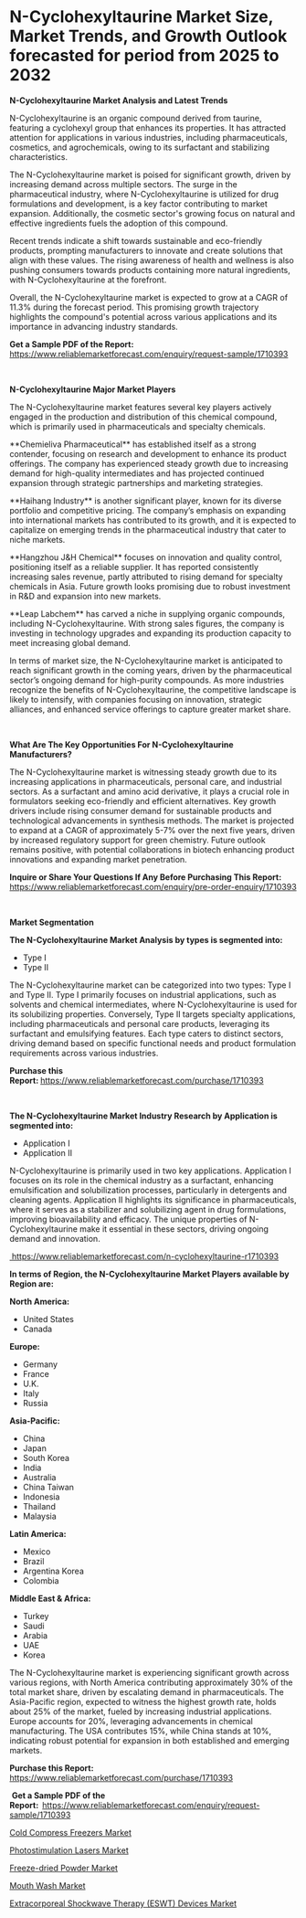 <p><h1>N-Cyclohexyltaurine Market Size, Market Trends, and Growth Outlook forecasted for period from 2025 to 2032</h1></p><p><strong>N-Cyclohexyltaurine Market Analysis and Latest Trends</strong></p>
<p><p>N-Cyclohexyltaurine is an organic compound derived from taurine, featuring a cyclohexyl group that enhances its properties. It has attracted attention for applications in various industries, including pharmaceuticals, cosmetics, and agrochemicals, owing to its surfactant and stabilizing characteristics. </p><p>The N-Cyclohexyltaurine market is poised for significant growth, driven by increasing demand across multiple sectors. The surge in the pharmaceutical industry, where N-Cyclohexyltaurine is utilized for drug formulations and development, is a key factor contributing to market expansion. Additionally, the cosmetic sector's growing focus on natural and effective ingredients fuels the adoption of this compound. </p><p>Recent trends indicate a shift towards sustainable and eco-friendly products, prompting manufacturers to innovate and create solutions that align with these values. The rising awareness of health and wellness is also pushing consumers towards products containing more natural ingredients, with N-Cyclohexyltaurine at the forefront. </p><p>Overall, the N-Cyclohexyltaurine market is expected to grow at a CAGR of 11.3% during the forecast period. This promising growth trajectory highlights the compound's potential across various applications and its importance in advancing industry standards.</p></p>
<p><strong>Get a Sample PDF of the Report:&nbsp;</strong> <a href="https://www.reliablemarketforecast.com/enquiry/request-sample/1710393?utm_campaign=1998&utm_medium=2&utm_source=Github&utm_content=ia&utm_term=27032025&utm_id=n-cyclohexyltaurine">https://www.reliablemarketforecast.com/enquiry/request-sample/1710393</a></p>
<p>&nbsp;</p>
<p><strong>N-Cyclohexyltaurine Major Market Players</strong></p>
<p><p>The N-Cyclohexyltaurine market features several key players actively engaged in the production and distribution of this chemical compound, which is primarily used in pharmaceuticals and specialty chemicals. </p><p>**Chemieliva Pharmaceutical** has established itself as a strong contender, focusing on research and development to enhance its product offerings. The company has experienced steady growth due to increasing demand for high-quality intermediates and has projected continued expansion through strategic partnerships and marketing strategies.</p><p>**Haihang Industry** is another significant player, known for its diverse portfolio and competitive pricing. The company’s emphasis on expanding into international markets has contributed to its growth, and it is expected to capitalize on emerging trends in the pharmaceutical industry that cater to niche markets.</p><p>**Hangzhou J&H Chemical** focuses on innovation and quality control, positioning itself as a reliable supplier. It has reported consistently increasing sales revenue, partly attributed to rising demand for specialty chemicals in Asia. Future growth looks promising due to robust investment in R&D and expansion into new markets.</p><p>**Leap Labchem** has carved a niche in supplying organic compounds, including N-Cyclohexyltaurine. With strong sales figures, the company is investing in technology upgrades and expanding its production capacity to meet increasing global demand.</p><p>In terms of market size, the N-Cyclohexyltaurine market is anticipated to reach significant growth in the coming years, driven by the pharmaceutical sector’s ongoing demand for high-purity compounds. As more industries recognize the benefits of N-Cyclohexyltaurine, the competitive landscape is likely to intensify, with companies focusing on innovation, strategic alliances, and enhanced service offerings to capture greater market share.</p></p>
<p>&nbsp;</p>
<p><strong>What Are The Key Opportunities For N-Cyclohexyltaurine Manufacturers?</strong></p>
<p><p>The N-Cyclohexyltaurine market is witnessing steady growth due to its increasing applications in pharmaceuticals, personal care, and industrial sectors. As a surfactant and amino acid derivative, it plays a crucial role in formulators seeking eco-friendly and efficient alternatives. Key growth drivers include rising consumer demand for sustainable products and technological advancements in synthesis methods. The market is projected to expand at a CAGR of approximately 5-7% over the next five years, driven by increased regulatory support for green chemistry. Future outlook remains positive, with potential collaborations in biotech enhancing product innovations and expanding market penetration.</p></p>
<p><strong>Inquire or Share Your Questions If Any Before Purchasing This Report:</strong> <a href="https://www.reliablemarketforecast.com/enquiry/pre-order-enquiry/1710393?utm_campaign=1998&utm_medium=2&utm_source=Github&utm_content=ia&utm_term=27032025&utm_id=n-cyclohexyltaurine">https://www.reliablemarketforecast.com/enquiry/pre-order-enquiry/1710393</a></p>
<p>&nbsp;</p>
<p><strong>Market Segmentation</strong></p>
<p><strong>The N-Cyclohexyltaurine Market Analysis by types is segmented into:</strong></p>
<p><ul><li>Type I</li><li>Type II</li></ul></p>
<p><p>The N-Cyclohexyltaurine market can be categorized into two types: Type I and Type II. Type I primarily focuses on industrial applications, such as solvents and chemical intermediates, where N-Cyclohexyltaurine is used for its solubilizing properties. Conversely, Type II targets specialty applications, including pharmaceuticals and personal care products, leveraging its surfactant and emulsifying features. Each type caters to distinct sectors, driving demand based on specific functional needs and product formulation requirements across various industries.</p></p>
<p><strong>Purchase this Report:&nbsp;</strong><a href="https://www.reliablemarketforecast.com/purchase/1710393?utm_campaign=1998&utm_medium=2&utm_source=Github&utm_content=ia&utm_term=27032025&utm_id=n-cyclohexyltaurine">https://www.reliablemarketforecast.com/purchase/1710393</a></p>
<p>&nbsp;</p>
<p><strong>The N-Cyclohexyltaurine Market Industry Research by Application is segmented into:</strong></p>
<p><ul><li>Application I</li><li>Application II</li></ul></p>
<p><p>N-Cyclohexyltaurine is primarily used in two key applications. Application I focuses on its role in the chemical industry as a surfactant, enhancing emulsification and solubilization processes, particularly in detergents and cleaning agents. Application II highlights its significance in pharmaceuticals, where it serves as a stabilizer and solubilizing agent in drug formulations, improving bioavailability and efficacy. The unique properties of N-Cyclohexyltaurine make it essential in these sectors, driving ongoing demand and innovation.</p></p>
<p><a href="https://www.reliablemarketforecast.com/n-cyclohexyltaurine-r1710393?utm_campaign=1998&utm_medium=2&utm_source=Github&utm_content=ia&utm_term=27032025&utm_id=n-cyclohexyltaurine">&nbsp;https://www.reliablemarketforecast.com/n-cyclohexyltaurine-r1710393</a></p>
<p><strong>In terms of Region, the N-Cyclohexyltaurine Market Players available by Region are:</strong></p>
<p>
    <p> <strong> North America: </strong>
        <ul>
            <li>United States</li>
            <li>Canada</li>
        </ul>
        </p> 
    <p> <strong> Europe: </strong>
        <ul>
            <li>Germany</li>
            <li>France</li>
            <li>U.K.</li>
            <li>Italy</li>
            <li>Russia</li>
        </ul>
        </p> 
    <p> <strong> Asia-Pacific: </strong>
        <ul>
            <li>China</li>
            <li>Japan</li>
            <li>South Korea</li>
            <li>India</li>
            <li>Australia</li>
            <li>China Taiwan</li>
            <li>Indonesia</li>
            <li>Thailand</li>
            <li>Malaysia</li>
        </ul>
        </p> 
    <p> <strong> Latin America: </strong>
        <ul>
            <li>Mexico</li>
            <li>Brazil</li>
            <li>Argentina Korea</li>
            <li>Colombia</li>
        </ul>
        </p> 
    <p> <strong> Middle East & Africa: </strong>
        <ul>
            <li>Turkey</li>
            <li>Saudi</li>
            <li>Arabia</li>
            <li>UAE</li>
            <li>Korea</li>
        </ul>
    </p>
    </p>
<p><p>The N-Cyclohexyltaurine market is experiencing significant growth across various regions, with North America contributing approximately 30% of the total market share, driven by escalating demand in pharmaceuticals. The Asia-Pacific region, expected to witness the highest growth rate, holds about 25% of the market, fueled by increasing industrial applications. Europe accounts for 20%, leveraging advancements in chemical manufacturing. The USA contributes 15%, while China stands at 10%, indicating robust potential for expansion in both established and emerging markets.</p></p>
<p><strong>Purchase this Report: </strong><a href="https://www.reliablemarketforecast.com/purchase/1710393?utm_campaign=1998&utm_medium=2&utm_source=Github&utm_content=ia&utm_term=27032025&utm_id=n-cyclohexyltaurine">https://www.reliablemarketforecast.com/purchase/1710393</a></p>
<p>&nbsp;<strong>Get a Sample PDF of the Report:&nbsp;&nbsp;</strong><a href="https://www.reliablemarketforecast.com/enquiry/request-sample/1710393?utm_campaign=1998&utm_medium=2&utm_source=Github&utm_content=ia&utm_term=27032025&utm_id=n-cyclohexyltaurine">https://www.reliablemarketforecast.com/enquiry/request-sample/1710393</a></p>
<p><strong></strong></p>
<p><p><a href="https://github.com/anejaryaan8m/Market-Research-Report-List-1/blob/main/cold-compress-freezers-market.md?utm_campaign=1998&utm_medium=2&utm_source=Github&utm_content=ia&utm_term=27032025&utm_id=n-cyclohexyltaurine">Cold Compress Freezers Market</a></p><p><a href="https://github.com/krookplier6h/Market-Research-Report-List-1/blob/main/photostimulation-lasers-market.md?utm_campaign=1998&utm_medium=2&utm_source=Github&utm_content=ia&utm_term=27032025&utm_id=n-cyclohexyltaurine">Photostimulation Lasers Market</a></p><p><a href="https://github.com/tona7vba/Market-Research-Report-List-1/blob/main/freeze-dried-powder-market.md?utm_campaign=1998&utm_medium=2&utm_source=Github&utm_content=ia&utm_term=27032025&utm_id=n-cyclohexyltaurine">Freeze-dried Powder Market</a></p><p><a href="https://github.com/mharielmesa/Market-Research-Report-List-5/blob/main/mouth-wash-market.md?utm_campaign=1998&utm_medium=2&utm_source=Github&utm_content=ia&utm_term=27032025&utm_id=n-cyclohexyltaurine">Mouth Wash Market</a></p><p><a href="https://github.com/dringals/Market-Research-Report-List-6/blob/main/extracorporeal-shockwave-therapy-eswt-devices-market.md?utm_campaign=1998&utm_medium=2&utm_source=Github&utm_content=ia&utm_term=27032025&utm_id=n-cyclohexyltaurine">Extracorporeal Shockwave Therapy (ESWT) Devices Market</a></p></p>